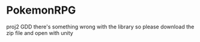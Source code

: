 # PokemonRPG 
proj2 GDD there's something wrong with the library so please download the zip file and open with unity
